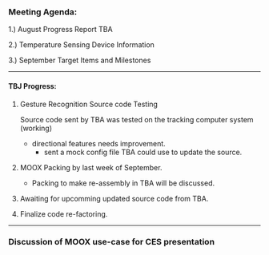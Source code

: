 ### Meeting Agenda:

1.) August Progress Report TBA

2.) Temperature Sensing Device Information

3.) September Target Items and Milestones







------

#### TBJ Progress:

1. Gesture Recognition Source code Testing

   Source code sent by TBA was tested on the tracking computer system (working)

   - directional features needs improvement.
     - sent a mock config file TBA could use to update the source.

2. MOOX Packing by last week of September.

   - Packing to make re-assembly in TBA will be discussed.

3. Awaiting for upcomming updated source code from TBA.

4. Finalize code re-factoring.





------

### Discussion of MOOX use-case for CES presentation



